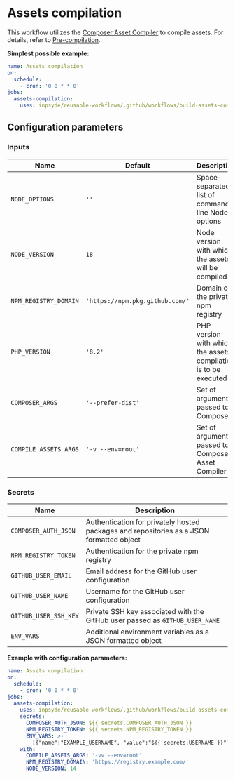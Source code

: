 # Assets compilation

This workflow utilizes
the [Composer Asset Compiler](https://github.com/inpsyde/composer-asset-compiler) to compile assets.
For details, refer
to [Pre-compilation](https://github.com/inpsyde/composer-asset-compiler#pre-compilation).

**Simplest possible example:**

```yml
name: Assets compilation
on:
  schedule:
    - cron: '0 0 * * 0'
jobs:
  assets-compilation:
    uses: inpsyde/reusable-workflows/.github/workflows/build-assets-compilation.yml@main
```

## Configuration parameters

### Inputs

| Name                  | Default                         | Description                                                     |
|-----------------------|---------------------------------|-----------------------------------------------------------------|
| `NODE_OPTIONS`        | `''`                            | Space-separated list of command-line Node options               |
| `NODE_VERSION`        | `18`                            | Node version with which the assets will be compiled             |
| `NPM_REGISTRY_DOMAIN` | `'https://npm.pkg.github.com/'` | Domain of the private npm registry                              |
| `PHP_VERSION`         | `'8.2'`                         | PHP version with which the assets compilation is to be executed |
| `COMPOSER_ARGS`       | `'--prefer-dist'`               | Set of arguments passed to Composer                             |
| `COMPILE_ASSETS_ARGS` | `'-v --env=root'`               | Set of arguments passed to Composer Asset Compiler              |

### Secrets

| Name                  | Description                                                                              |
|-----------------------|------------------------------------------------------------------------------------------|
| `COMPOSER_AUTH_JSON`  | Authentication for privately hosted packages and repositories as a JSON formatted object |
| `NPM_REGISTRY_TOKEN`  | Authentication for the private npm registry                                              |
| `GITHUB_USER_EMAIL`   | Email address for the GitHub user configuration                                          |
| `GITHUB_USER_NAME`    | Username for the GitHub user configuration                                               |
| `GITHUB_USER_SSH_KEY` | Private SSH key associated with the GitHub user passed as `GITHUB_USER_NAME`             |
| `ENV_VARS`            | Additional environment variables as a JSON formatted object                              |

**Example with configuration parameters:**

```yml
name: Assets compilation
on:
  schedule:
    - cron: '0 0 * * 0'
jobs:
  assets-compilation:
    uses: inpsyde/reusable-workflows/.github/workflows/build-assets-compilation.yml@main
    secrets:
      COMPOSER_AUTH_JSON: ${{ secrets.COMPOSER_AUTH_JSON }}
      NPM_REGISTRY_TOKEN: ${{ secrets.NPM_REGISTRY_TOKEN }}
      ENV_VARS: >-
        [{"name":"EXAMPLE_USERNAME", "value":"${{ secrets.USERNAME }}"}]
    with:
      COMPILE_ASSETS_ARGS: '-vv --env=root'
      NPM_REGISTRY_DOMAIN: 'https://registry.example.com/'
      NODE_VERSION: 14
```
